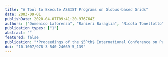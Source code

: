 ```yaml
---
title: "A Tool to Execute ASSIST Programs on Globus-based Grids"
date: 2003-09-01
publishDate: 2020-04-07T09:41:20.976764Z
authors: ["Domenico Laforenza", "Ranieri Baraglia", "Nicola Tonellotto"]
publication_types: ["1"]
abstract: ""
featured: false
publication: "*Proceedings of the $5^th$ International Conference on Parallel Processing and Applied Mathematics (PPAM 2003)*"
doi: "10.1007/978-3-540-24669-5_139"
---
```


